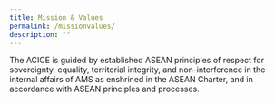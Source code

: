```yaml
---
title: Mission & Values
permalink: /missionvalues/
description: ""
---
```

The ACICE is guided by established ASEAN principles of respect for sovereignty, equality, territorial integrity, and non-interference in the internal affairs of AMS as enshrined in the ASEAN Charter, and in accordance with ASEAN principles and processes.
